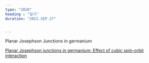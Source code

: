 ```yaml
---
type: "2020"
heading : "일기"
duration: "2022.SEP.27"


---
```

 

Planar Josephson Junctions in germanium


[Planar Josephson junctions in germanium: Effect of cubic spin-orbit interaction](https://arxiv.org/pdf/2209.12745.pdf)

